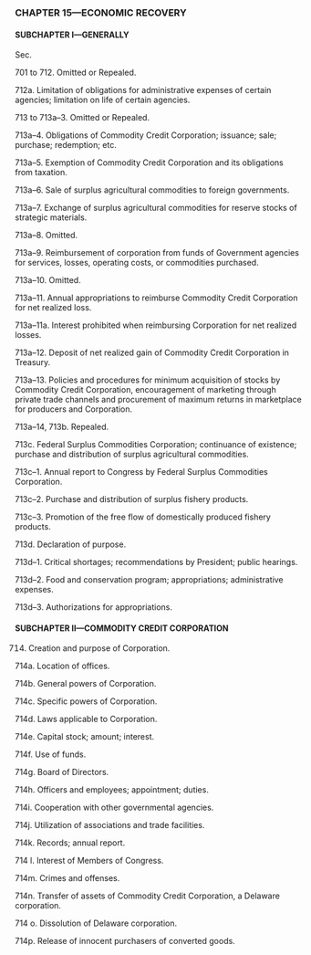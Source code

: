 ### **CHAPTER 15—ECONOMIC RECOVERY** ###

#### SUBCHAPTER I—GENERALLY ####

Sec.

701 to 712. Omitted or Repealed.

712a. Limitation of obligations for administrative expenses of certain agencies; limitation on life of certain agencies.

713 to 713a–3. Omitted or Repealed.

713a–4. Obligations of Commodity Credit Corporation; issuance; sale; purchase; redemption; etc.

713a–5. Exemption of Commodity Credit Corporation and its obligations from taxation.

713a–6. Sale of surplus agricultural commodities to foreign governments.

713a–7. Exchange of surplus agricultural commodities for reserve stocks of strategic materials.

713a–8. Omitted.

713a–9. Reimbursement of corporation from funds of Government agencies for services, losses, operating costs, or commodities purchased.

713a–10. Omitted.

713a–11. Annual appropriations to reimburse Commodity Credit Corporation for net realized loss.

713a–11a. Interest prohibited when reimbursing Corporation for net realized losses.

713a–12. Deposit of net realized gain of Commodity Credit Corporation in Treasury.

713a–13. Policies and procedures for minimum acquisition of stocks by Commodity Credit Corporation, encouragement of marketing through private trade channels and procurement of maximum returns in marketplace for producers and Corporation.

713a–14, 713b. Repealed.

713c. Federal Surplus Commodities Corporation; continuance of existence; purchase and distribution of surplus agricultural commodities.

713c–1. Annual report to Congress by Federal Surplus Commodities Corporation.

713c–2. Purchase and distribution of surplus fishery products.

713c–3. Promotion of the free flow of domestically produced fishery products.

713d. Declaration of purpose.

713d–1. Critical shortages; recommendations by President; public hearings.

713d–2. Food and conservation program; appropriations; administrative expenses.

713d–3. Authorizations for appropriations.

#### SUBCHAPTER II—COMMODITY CREDIT CORPORATION ####

714. Creation and purpose of Corporation.

714a. Location of offices.

714b. General powers of Corporation.

714c. Specific powers of Corporation.

714d. Laws applicable to Corporation.

714e. Capital stock; amount; interest.

714f. Use of funds.

714g. Board of Directors.

714h. Officers and employees; appointment; duties.

714i. Cooperation with other governmental agencies.

714j. Utilization of associations and trade facilities.

714k. Records; annual report.

714 l. Interest of Members of Congress.

714m. Crimes and offenses.

714n. Transfer of assets of Commodity Credit Corporation, a Delaware corporation.

714 o. Dissolution of Delaware corporation.

714p. Release of innocent purchasers of converted goods.